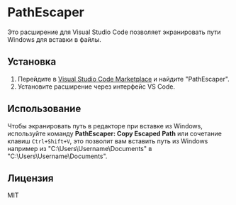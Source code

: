 # PathEscaper

Это расширение для Visual Studio Code позволяет экранировать пути Windows для вставки в файлы.

## Установка

1. Перейдите в [Visual Studio Code Marketplace](https://marketplace.visualstudio.com/vscode) и найдите "PathEscaper".
2. Установите расширение через интерфейс VS Code.

## Использование

Чтобы экранировать путь в редакторе при вставке из Windows, используйте команду **PathEscaper: Copy Escaped Path** или сочетание клавиш `Ctrl+Shift+V`, это позволит вам вставить путь из Windows например из "C:\Users\Username\Documents" в "C:\\Users\\Username\\Documents".

## Лицензия

MIT
